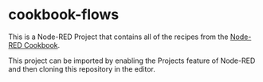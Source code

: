 cookbook-flows
==============

This is a Node-RED Project that contains all of the recipes from the
[Node-RED Cookbook](cookbook.nodered.org).


This project can be imported by enabling the Projects feature of Node-RED and then
cloning this repository in the editor.